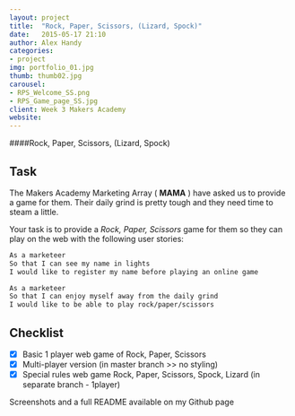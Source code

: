 ```yaml
---
layout: project
title:  "Rock, Paper, Scissors, (Lizard, Spock)"
date:   2015-05-17 21:10
author: Alex Handy
categories:
- project
img: portfolio_01.jpg
thumb: thumb02.jpg
carousel:
- RPS_Welcome_SS.png
- RPS_Game_page_SS.jpg
client: Week 3 Makers Academy
website:
---
```

####Rock, Paper, Scissors, (Lizard, Spock)

Task
----

The Makers Academy Marketing Array ( **MAMA** ) have asked us to provide a game for them. Their daily grind is pretty tough and they need time to steam a little.

Your task is to provide a _Rock, Paper, Scissors_ game for them so they can play on the web with the following user stories:

```sh
As a marketeer
So that I can see my name in lights
I would like to register my name before playing an online game

As a marketeer
So that I can enjoy myself away from the daily grind
I would like to be able to play rock/paper/scissors
```

Checklist
----

- [x] Basic 1 player web game of Rock, Paper, Scissors
- [x] Multi-player version (in master branch >> no styling)
- [x] Special rules web game Rock, Paper, Scissors, Spock, Lizard (in separate branch - 1player)

Screenshots and a full README available on my Github page
